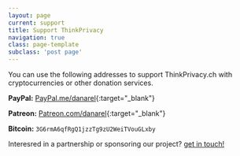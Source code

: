 ```yaml
---
layout: page
current: support
title: Support ThinkPrivacy
navigation: true
class: page-template
subclass: 'post page'
---
```


You can use the following addresses to support ThinkPrivacy.ch with cryptocurrencies or other donation services.

**PayPal:** [PayPal.me/danarel](https://www.paypal.me/danarel){:target="_blank"}

**Patreon:** [Patreon.com/danarel](https://www.patreon.com/danarel/){:target="_blank"}

**Bitcoin:** `3G6rmA6qfRgQ1jzzTg9zU2WeiTVouGLxby`

Interesred in a partnership or sponsoring our project? [get in touch!](contact)